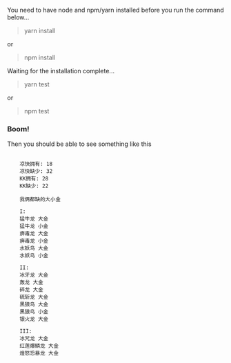 You need to have node and npm/yarn installed before you run the command below...

> yarn install

or

> npm install

Waiting for the installation complete...

> yarn test

or

> npm test

### Boom!

Then you should be able to see something like this

```text
  
    凉快拥有: 18
    凉快缺少: 32
    KK拥有: 28
    KK缺少: 22
    
    我俩都缺的大小金 
    
    I: 
    猛牛龙 大金
    猛牛龙 小金
    痹毒龙 大金
    痹毒龙 小金
    水妖鸟 大金
    水妖鸟 小金
    
    II: 
    冰牙龙 大金
    轰龙 大金
    碎龙 大金
    硫斩龙 大金
    黑狼鸟 大金
    黑狼鸟 小金
    银火龙 大金
    
    III: 
    冰咒龙 大金
    红莲爆鳞龙 大金
    煌怒恐暴龙 大金

```